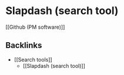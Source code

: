 # Slapdash (search tool)
[[Github (PM software)]]

## Backlinks
* [[Search tools]]
	* [[Slapdash (search tool)]]

<!-- {BearID:CD1259A3-AD57-4D75-B20A-F0D520BF03DF-91685-000003B464FCF5E0} -->
